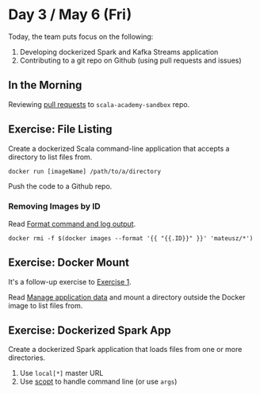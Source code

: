 # Day 3 / May 6 (Fri)

Today, the team puts focus on the following:

1. Developing dockerized Spark and Kafka Streams application
1. Contributing to a git repo on Github (using pull requests and issues)

## In the Morning

Reviewing [pull requests](https://github.com/jaceklaskowski/scala-academy-sandbox/pulls) to `scala-academy-sandbox` repo.

## Exercise: File Listing

Create a dockerized Scala command-line application that accepts a directory to list files from.

```console
docker run [imageName] /path/to/a/directory
```

Push the code to a Github repo.

### Removing Images by ID

Read [Format command and log output](https://docs.docker.com/config/formatting/).

<!--
   - How to prevent accidental interpretation of "Jinja-like" statements?
   - https://mkdocs-macros-plugin.readthedocs.io/en/latest/advanced/#solution-2-snippets-as-jinja2-strings-one-liners
   -->

```text
docker rmi -f $(docker images --format '{{ "{{.ID}}" }}' 'mateusz/*')
```

## Exercise: Docker Mount

It's a follow-up exercise to [Exercise 1](#exercise-1).

Read [Manage application data](https://docs.docker.com/storage/) and mount a directory outside the Docker image to list files from.

## Exercise: Dockerized Spark App

Create a dockerized Spark application that loads files from one or more directories.

1. Use `local[*]` master URL
1. Use [scopt](https://github.com/scopt/scopt) to handle command line (or use `args`)
